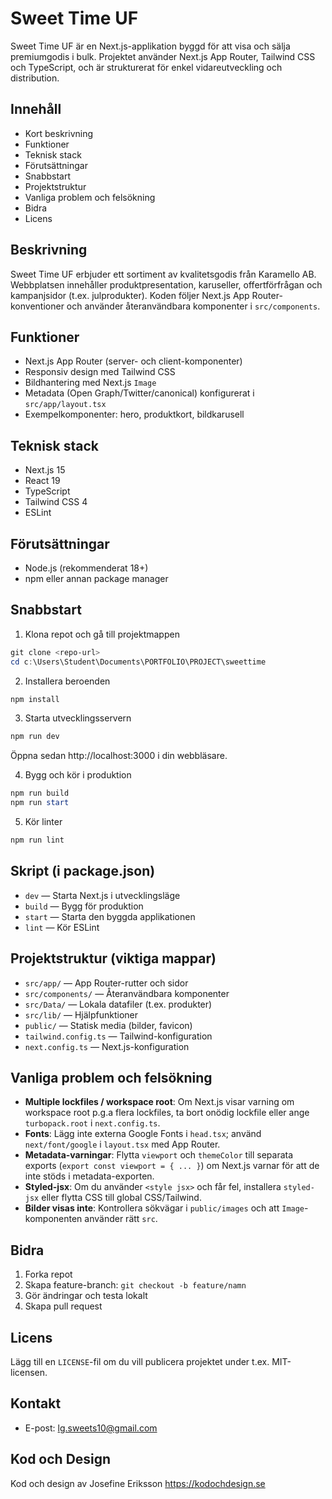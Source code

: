 # Sweet Time UF

Sweet Time UF är en Next.js-applikation byggd för att visa och sälja premiumgodis i bulk. Projektet använder Next.js App Router, Tailwind CSS och TypeScript, och är strukturerat för enkel vidareutveckling och distribution.

## Innehåll

- Kort beskrivning
- Funktioner
- Teknisk stack
- Förutsättningar
- Snabbstart
- Projektstruktur
- Vanliga problem och felsökning
- Bidra
- Licens

## Beskrivning

Sweet Time UF erbjuder ett sortiment av kvalitetsgodis från Karamello AB. Webbplatsen innehåller produktpresentation, karuseller, offertförfrågan och kampanjsidor (t.ex. julprodukter). Koden följer Next.js App Router-konventioner och använder återanvändbara komponenter i `src/components`.

## Funktioner

- Next.js App Router (server- och client-komponenter)
- Responsiv design med Tailwind CSS
- Bildhantering med Next.js `Image`
- Metadata (Open Graph/Twitter/canonical) konfigurerat i `src/app/layout.tsx`
- Exempelkomponenter: hero, produktkort, bildkarusell

## Teknisk stack

- Next.js 15
- React 19
- TypeScript
- Tailwind CSS 4
- ESLint

## Förutsättningar

- Node.js (rekommenderat 18+)
- npm eller annan package manager

## Snabbstart

1. Klona repot och gå till projektmappen

```powershell
git clone <repo-url>
cd c:\Users\Student\Documents\PORTFOLIO\PROJECT\sweettime
```

2. Installera beroenden

```powershell
npm install
```

3. Starta utvecklingsservern

```powershell
npm run dev
```

Öppna sedan http://localhost:3000 i din webbläsare.

4. Bygg och kör i produktion

```powershell
npm run build
npm run start
```

5. Kör linter

```powershell
npm run lint
```

## Skript (i package.json)

- `dev` — Starta Next.js i utvecklingsläge
- `build` — Bygg för produktion
- `start` — Starta den byggda applikationen
- `lint` — Kör ESLint

## Projektstruktur (viktiga mappar)

- `src/app/` — App Router-rutter och sidor
- `src/components/` — Återanvändbara komponenter
- `src/Data/` — Lokala datafiler (t.ex. produkter)
- `src/lib/` — Hjälpfunktioner
- `public/` — Statisk media (bilder, favicon)
- `tailwind.config.ts` — Tailwind-konfiguration
- `next.config.ts` — Next.js-konfiguration

## Vanliga problem och felsökning

- **Multiple lockfiles / workspace root**: Om Next.js visar varning om workspace root p.g.a flera lockfiles, ta bort onödig lockfile eller ange `turbopack.root` i `next.config.ts`.
- **Fonts**: Lägg inte externa Google Fonts i `head.tsx`; använd `next/font/google` i `layout.tsx` med App Router.
- **Metadata-varningar**: Flytta `viewport` och `themeColor` till separata exports (`export const viewport = { ... }`) om Next.js varnar för att de inte stöds i metadata-exporten.
- **Styled-jsx**: Om du använder `<style jsx>` och får fel, installera `styled-jsx` eller flytta CSS till global CSS/Tailwind.
- **Bilder visas inte**: Kontrollera sökvägar i `public/images` och att `Image`-komponenten använder rätt `src`.

## Bidra

1. Forka repot
2. Skapa feature-branch: `git checkout -b feature/namn`
3. Gör ändringar och testa lokalt
4. Skapa pull request

## Licens

Lägg till en `LICENSE`-fil om du vill publicera projektet under t.ex. MIT-licensen.

## Kontakt

- E-post: lg.sweets10@gmail.com

## Kod och Design

Kod och design av Josefine Eriksson https://kodochdesign.se
